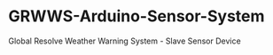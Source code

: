 GRWWS-Arduino-Sensor-System
===========================

Global Resolve Weather Warning System - Slave Sensor Device